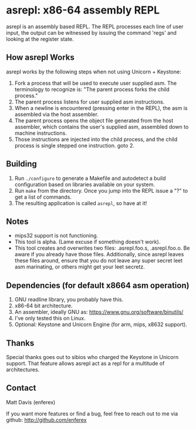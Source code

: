 asrepl: x86-64 assembly REPL
===============================
asrepl is an assembly based REPL.  The REPL processes each line of user input,
the output can be witnessed by issuing the command 'regs' and looking
at the register state.

How asrepl Works
----------------
asrepl works by the following steps when not using Unicorn + Keystone:

1. Fork a process that will be used to execute user supplied asm.  The
   terminology to recognize is: "The parent process forks the child process."
2. The parent process listens for user supplied asm instructions.
3. When a newline is encountered (pressing enter in the REPL), the asm is
   assembled via the host assembler.
4. The parent process opens the object file generated from the host
   assembler, which contains the user's supplied asm, assembled down to machine
   instructions.
5. Those instructions are injected into the child process, and the child
   process is single stepped one instruction.
   goto 2.

Building
--------
1. Run `./configure` to generate a Makefile and autodetect a build
   configuration based on libraries available on your system.
2. Run `make` from the directory.  Once you jump into the REPL issue a "?" to
   get a list of commands.
3. The resulting application is called `asrepl`, so have at it!

Notes
-----
* mips32 support is not functioning.
* This tool is alpha. (Lame excuse if something doesn't work).
* This tool creates and overwrites two files: .asrepl.foo.s, .asrepl.foo.o.  Be
  aware if you already have those files.  Additionally, since asrepl leaves
  these files around, ensure that you do not leave any super secret leet asm
  marinating, or others might get your leet secretz.

Dependencies (for default x8664 asm operation)
------------
1. GNU readline library, you probably have this.
2. x86-64 bit architecture.
3. An assembler, ideally GNU as: https://www.gnu.org/software/binutils/
3. I've only tested this on Linux.
4. Optional: Keystone and Unicorn Engine (for arm, mips, x8632 support).

Thanks
------
Special thanks goes out to sibios who charged the Keystone in Unicorn support.
That feature allows asrepl act as a repl for a multitude of architectures.

Contact
-------
Matt Davis (enferex)

If you want more features or find a bug, feel free to reach out to me
via github: http://github.com/enferex
